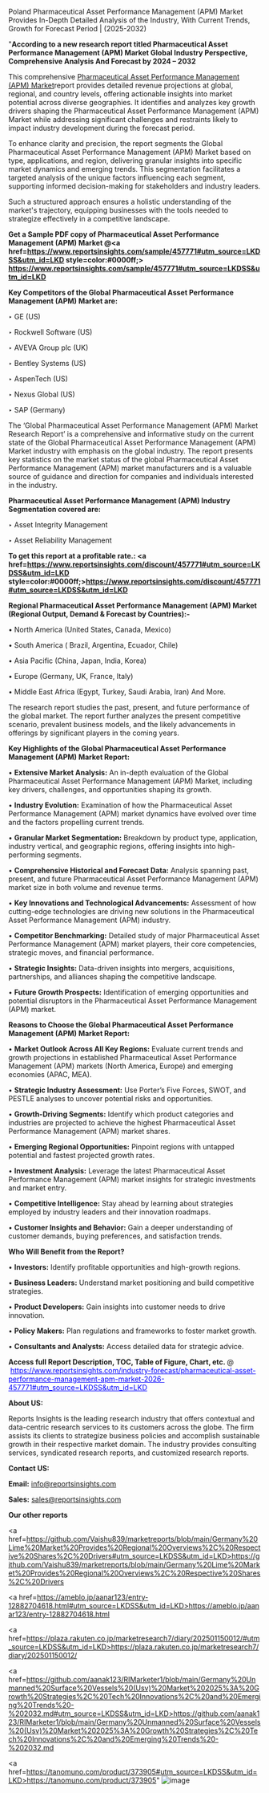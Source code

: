 Poland Pharmaceutical Asset Performance Management (APM) Market Provides In-Depth Detailed Analysis of the Industry, With Current Trends, Growth for Forecast Period | (2025-2032)

"<strong>According to a new research report titled Pharmaceutical Asset Performance Management (APM) Market Global Industry Perspective, Comprehensive Analysis And Forecast by 2024 – 2032</strong>

This comprehensive <a href=https://www.reportsinsights.com/sample/457771>Pharmaceutical Asset Performance Management (APM) Market</a>report provides detailed revenue projections at global, regional, and country levels, offering actionable insights into market potential across diverse geographies. It identifies and analyzes key growth drivers shaping the Pharmaceutical Asset Performance Management (APM) Market while addressing significant challenges and restraints likely to impact industry development during the forecast period.

To enhance clarity and precision, the report segments the Global Pharmaceutical Asset Performance Management (APM) Market based on type, applications, and region, delivering granular insights into specific market dynamics and emerging trends. This segmentation facilitates a targeted analysis of the unique factors influencing each segment, supporting informed decision-making for stakeholders and industry leaders.

Such a structured approach ensures a holistic understanding of the market's trajectory, equipping businesses with the tools needed to strategize effectively in a competitive landscape.

<strong>Get a Sample PDF copy of Pharmaceutical Asset Performance Management (APM) Market </strong><strong>@<a href=https://www.reportsinsights.com/sample/457771#utm_source=LKDSS&utm_id=LKD style=color:#0000ff;> https://www.reportsinsights.com/sample/457771#utm_source=LKDSS&utm_id=LKD</a></strong></font>

<strong>Key Competitors of the Global Pharmaceutical Asset Performance Management (APM) Market are:</strong>

‣ GE (US)

‣ Rockwell Software (US)

‣ AVEVA Group plc (UK)

‣ Bentley Systems (US)

‣ AspenTech (US)

‣ Nexus Global (US)

‣ SAP (Germany)

The ‘Global Pharmaceutical Asset Performance Management (APM) Market Research Report’ is a comprehensive and informative study on the current state of the Global Pharmaceutical Asset Performance Management (APM) Market industry with emphasis on the global industry. The report presents key statistics on the market status of the global Pharmaceutical Asset Performance Management (APM) market manufacturers and is a valuable source of guidance and direction for companies and individuals interested in the industry.

<strong>Pharmaceutical Asset Performance Management (APM) Industry Segmentation covered are:</strong>

‣ Asset Integrity Management

‣ Asset Reliability Management

<strong>To get this report at a profitable rate.: <a href=https://www.reportsinsights.com/discount/457771#utm_source=LKDSS&utm_id=LKD style=color:#0000ff;>https://www.reportsinsights.com/discount/457771#utm_source=LKDSS&utm_id=LKD</a></strong></font>

<strong>Regional Pharmaceutical Asset Performance Management (APM) Market (Regional Output, Demand &amp; Forecast by Countries):-</strong>

• North America (United States, Canada, Mexico)

• South America ( Brazil, Argentina, Ecuador, Chile)

• Asia Pacific (China, Japan, India, Korea)

• Europe (Germany, UK, France, Italy)

• Middle East Africa (Egypt, Turkey, Saudi Arabia, Iran) And More.

The research report studies the past, present, and future performance of the global market. The report further analyzes the present competitive scenario, prevalent business models, and the likely advancements in offerings by significant players in the coming years.

<strong>Key Highlights of the Global Pharmaceutical Asset Performance Management (APM) Market Report:</strong>

• <strong>Extensive Market Analysis:</strong> An in-depth evaluation of the Global Pharmaceutical Asset Performance Management (APM) Market, including key drivers, challenges, and opportunities shaping its growth.

• <strong>Industry Evolution:</strong> Examination of how the Pharmaceutical Asset Performance Management (APM) market dynamics have evolved over time and the factors propelling current trends.

• <strong>Granular Market Segmentation:</strong> Breakdown by product type, application, industry vertical, and geographic regions, offering insights into high-performing segments.

• <strong>Comprehensive Historical and Forecast Data:</strong> Analysis spanning past, present, and future Pharmaceutical Asset Performance Management (APM) market size in both volume and revenue terms.

• <strong>Key Innovations and Technological Advancements:</strong> Assessment of how cutting-edge technologies are driving new solutions in the Pharmaceutical Asset Performance Management (APM) industry.

• <strong>Competitor Benchmarking:</strong> Detailed study of major Pharmaceutical Asset Performance Management (APM) market players, their core competencies, strategic moves, and financial performance.

• <strong>Strategic Insights:</strong> Data-driven insights into mergers, acquisitions, partnerships, and alliances shaping the competitive landscape.

• <strong>Future Growth Prospects:</strong> Identification of emerging opportunities and potential disruptors in the Pharmaceutical Asset Performance Management (APM) market.

<strong>Reasons to Choose the Global Pharmaceutical Asset Performance Management (APM) Market Report:</strong>

• <strong>Market Outlook Across All Key Regions:</strong> Evaluate current trends and growth projections in established Pharmaceutical Asset Performance Management (APM) markets (North America, Europe) and emerging economies (APAC, MEA).

• <strong>Strategic Industry Assessment:</strong> Use Porter’s Five Forces, SWOT, and PESTLE analyses to uncover potential risks and opportunities.

• <strong>Growth-Driving Segments:</strong> Identify which product categories and industries are projected to achieve the highest Pharmaceutical Asset Performance Management (APM) market shares.

• <strong>Emerging Regional Opportunities:</strong> Pinpoint regions with untapped potential and fastest projected growth rates.

• <strong>Investment Analysis:</strong> Leverage the latest Pharmaceutical Asset Performance Management (APM) market insights for strategic investments and market entry.

• <strong>Competitive Intelligence:</strong> Stay ahead by learning about strategies employed by industry leaders and their innovation roadmaps.

• <strong>Customer Insights and Behavior:</strong> Gain a deeper understanding of customer demands, buying preferences, and satisfaction trends.

<strong>Who Will Benefit from the Report?</strong>

• <strong>Investors:</strong> Identify profitable opportunities and high-growth regions.

• <strong>Business Leaders:</strong> Understand market positioning and build competitive strategies.

• <strong>Product Developers:</strong> Gain insights into customer needs to drive innovation.

• <strong>Policy Makers:</strong> Plan regulations and frameworks to foster market growth.

• <strong>Consultants and Analysts:</strong> Access detailed data for strategic advice.
</ul>
<strong>Access full Report Description, TOC, Table of Figure, Chart, etc. </strong>@  <a href=https://www.reportsinsights.com/industry-forecast/pharmaceutical-asset-performance-management-apm-market-2026-457771#utm_source=LKDSS&utm_id=LKD style=color:#0000ff;>https://www.reportsinsights.com/industry-forecast/pharmaceutical-asset-performance-management-apm-market-2026-457771#utm_source=LKDSS&utm_id=LKD</a></font>

<strong><strong>About US</strong>:</strong>

Reports Insights is the leading research industry that offers contextual and data-centric research services to its customers across the globe. The firm assists its clients to strategize business policies and accomplish sustainable growth in their respective market domain. The industry provides consulting services, syndicated research reports, and customized research reports.

<strong>Contact US:</strong>

<p class=""""><b>Email:</b> <a href=mailto:info@reportsinsights.com>info@reportsinsights.com</a></p>
<p class=""""><b>Sales:</b> <a href=mailto:sales@reportsinsights.com>sales@reportsinsights.com</a></p>

<strong>Our other reports</strong>

<a href=https://github.com/Vaishu839/marketreports/blob/main/Germany%20Lime%20Market%20Provides%20Regional%20Overviews%2C%20Respective%20Shares%2C%20Drivers#utm_source=LKDSS&utm_id=LKD>https://github.com/Vaishu839/marketreports/blob/main/Germany%20Lime%20Market%20Provides%20Regional%20Overviews%2C%20Respective%20Shares%2C%20Drivers</a>

<a href=https://ameblo.jp/aanar123/entry-12882704618.html#utm_source=LKDSS&utm_id=LKD>https://ameblo.jp/aanar123/entry-12882704618.html</a>

<a href=https://plaza.rakuten.co.jp/marketresearch7/diary/202501150012/#utm_source=LKDSS&utm_id=LKD>https://plaza.rakuten.co.jp/marketresearch7/diary/202501150012/</a>

<a href=https://github.com/aanak123/RIMarketer1/blob/main/Germany%20Unmanned%20Surface%20Vessels%20(Usv)%20Market%202025%3A%20Growth%20Strategies%2C%20Tech%20Innovations%2C%20and%20Emerging%20Trends%20-%202032.md#utm_source=LKDSS&utm_id=LKD>https://github.com/aanak123/RIMarketer1/blob/main/Germany%20Unmanned%20Surface%20Vessels%20(Usv)%20Market%202025%3A%20Growth%20Strategies%2C%20Tech%20Innovations%2C%20and%20Emerging%20Trends%20-%202032.md</a>

<a href=https://tanomuno.com/product/373905#utm_source=LKDSS&utm_id=LKD>https://tanomuno.com/product/373905</a>"
![image](https://github.com/user-attachments/assets/04b5be4e-eab1-4488-b1d7-feb11dce3560)

